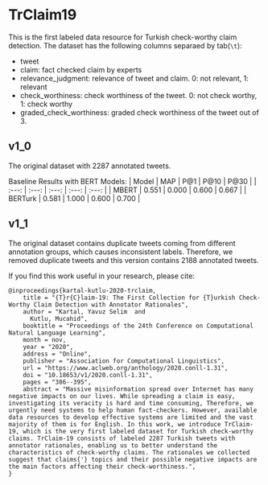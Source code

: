 # TrClaim19
This is the first labeled data resource for Turkish check-worthy claim detection. The dataset has the following columns separaed by tab(```\t```):
* tweet
* claim: fact checked claim by experts
* relevance_judgment: relevance of tweet and claim. 0: not relevant, 1: relevant
* check_worthiness: check worthiness of the tweet. 0: not check worthy, 1: check worthy
* graded_check_worthiness: graded check worthiness of the tweet out of 3.

## v1_0
The original dataset with 2287 annotated tweets.

Baseline Results with BERT Models:
| Model | MAP | P@1 | P@10 | P@30 |
| :---: | :---: | :---: | :---: | :---: |
| MBERT | 0.551 | 0.000 |  0.600 | 0.667 |
| BERTurk | 0.581 | 1.000 | 0.600 | 0.700 |

## v1_1
The original dataset contains duplicate tweets coming from different annotation groups, which causes inconsistent labels. Therefore, we removed duplicate tweets and this version contains 2188 annotated tweets.



If you find this work useful in your research, please cite:
```
@inproceedings{kartal-kutlu-2020-trclaim,
    title = "{T}r{C}laim-19: The First Collection for {T}urkish Check-Worthy Claim Detection with Annotator Rationales",
    author = "Kartal, Yavuz Selim  and
      Kutlu, Mucahid",
    booktitle = "Proceedings of the 24th Conference on Computational Natural Language Learning",
    month = nov,
    year = "2020",
    address = "Online",
    publisher = "Association for Computational Linguistics",
    url = "https://www.aclweb.org/anthology/2020.conll-1.31",
    doi = "10.18653/v1/2020.conll-1.31",
    pages = "386--395",
    abstract = "Massive misinformation spread over Internet has many negative impacts on our lives. While spreading a claim is easy, investigating its veracity is hard and time consuming, Therefore, we urgently need systems to help human fact-checkers. However, available data resources to develop effective systems are limited and the vast majority of them is for English. In this work, we introduce TrClaim-19, which is the very first labeled dataset for Turkish check-worthy claims. TrClaim-19 consists of labeled 2287 Turkish tweets with annotator rationales, enabling us to better understand the characteristics of check-worthy claims. The rationales we collected suggest that claims{'} topics and their possible negative impacts are the main factors affecting their check-worthiness.",
}
```
